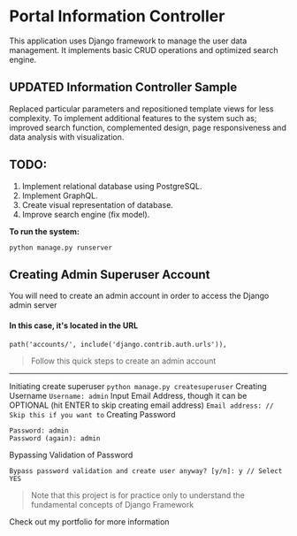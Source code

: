 # Portal Information Controller
This application uses Django framework to manage the user data management. It implements basic CRUD operations and optimized search engine.

## UPDATED Information Controller Sample
Replaced particular parameters and repositioned template views for less complexity. To implement additional features to the system such as; improved search function, complemented design, page responsiveness and data analysis with visualization.

## TODO:
1. Implement relational database using PostgreSQL.
2. Implement GraphQL.
3. Create visual representation of database.
4. Improve search engine (fix model).

**To run the system:**
```
python manage.py runserver
```

## Creating Admin Superuser Account
You will need to create an admin account in order to access the Django admin server
#### In this case, it's located in the URL
```path('accounts/', include('django.contrib.auth.urls')),```
>Follow this quick steps to create an admin account
---
Initiating create superuser
```python manage.py createsuperuser```
Creating Username
```Username: admin```
Input Email Address, though it can be OPTIONAL (hit ENTER to skip creating email address)
```Email address: // Skip this if you want to```
Creating Password
```
Password: admin
Password (again): admin
```
Bypassing Validation of Password
```
Bypass password validation and create user anyway? [y/n]: y // Select YES
```
>Note that this project is for practice only to understand the fundamental concepts of Django Framework

Check out my portfolio for more information